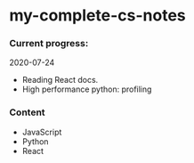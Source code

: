 # my-complete-cs-notes

### Current progress:

2020-07-24
- Reading React docs.
- High performance python: profiling

### Content

- JavaScript
- Python
- React